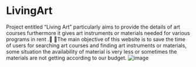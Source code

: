 # LivingArt
Project entitled “Living Art” particularly aims to provide the details of art courses furthermore it gives art instruments or materials needed for various programs in rent . The main objective of this website is to save the time of users for searching art courses and finding art instruments or materials, some situation the availability of material is very less or sometimes the materials are not getting according to our budget. ![image](https://github.com/nehahgit/project/assets/96692415/8f7030c1-4f59-4acc-b8bb-be2485113f3c)
